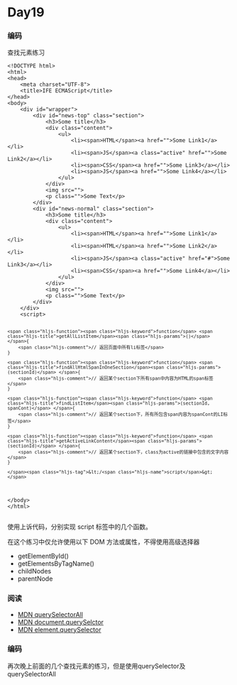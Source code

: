 ﻿<!DOCTYPE html>
<html>
<head><meta charset="utf-8"><meta http-equiv="X-UA-Compatible" content="IE=edge,chrome=1"><meta name="renderer" content="webkit"><meta name="viewport" content="width=device-width, initial-scale=1, maximum-scale=1, minimum-scale=1, user-scalable=no"><meta name="format-detection" content="telephone=no"><meta name="apple-mobile-web-app-capable" content="yes"><meta name="keywords" content="百度, 百度前端, 百度前端学院, 百度前端技术学院, 前端, 前端开发, web前端, 前端开发工程师, CSS, JavaScript, HTML, Web标准"><meta name="description" content="百度前端技术学院是面向大学生的前端技术学习平台，由百度创办的免费前端技术学习实践、交流、分享平台"><link rel="shortcut icon" href="//ife.baidu.com/2018/asset/common/img/favicon_24c70cf.ico" type="image/x-icon"><link rel="icon" href="//ife.baidu.com/2018/asset/common/img/favicon_24c70cf.ico" type="image/x-icon"><link rel="bookmark" href="//ife.baidu.com/2018/asset/common/img/favicon_24c70cf.ico" type="image/x-icon">


<h1>Day19</h1>
<h3 id="-">编码</h3>
<p>查找元素练习</p>
<pre><code><span class="hljs-meta">&lt;!DOCTYPE html&gt;</span>
<span class="hljs-tag">&lt;<span class="hljs-name">html</span>&gt;</span>
<span class="hljs-tag">&lt;<span class="hljs-name">head</span>&gt;</span>
    <span class="hljs-tag">&lt;<span class="hljs-name">meta</span> <span class="hljs-attr">charset</span>=<span class="hljs-string">"UTF-8"</span>&gt;</span>    
    <span class="hljs-tag">&lt;<span class="hljs-name">title</span>&gt;</span>IFE ECMAScript<span class="hljs-tag">&lt;/<span class="hljs-name">title</span>&gt;</span>
<span class="hljs-tag">&lt;/<span class="hljs-name">head</span>&gt;</span>
<span class="hljs-tag">&lt;<span class="hljs-name">body</span>&gt;</span>        
    <span class="hljs-tag">&lt;<span class="hljs-name">div</span> <span class="hljs-attr">id</span>=<span class="hljs-string">"wrapper"</span>&gt;</span>
        <span class="hljs-tag">&lt;<span class="hljs-name">div</span> <span class="hljs-attr">id</span>=<span class="hljs-string">"news-top"</span> <span class="hljs-attr">class</span>=<span class="hljs-string">"section"</span>&gt;</span>
            <span class="hljs-tag">&lt;<span class="hljs-name">h3</span>&gt;</span>Some title<span class="hljs-tag">&lt;/<span class="hljs-name">h3</span>&gt;</span>
            <span class="hljs-tag">&lt;<span class="hljs-name">div</span> <span class="hljs-attr">class</span>=<span class="hljs-string">"content"</span>&gt;</span>
                <span class="hljs-tag">&lt;<span class="hljs-name">ul</span>&gt;</span>
                    <span class="hljs-tag">&lt;<span class="hljs-name">li</span>&gt;</span><span class="hljs-tag">&lt;<span class="hljs-name">span</span>&gt;</span>HTML<span class="hljs-tag">&lt;/<span class="hljs-name">span</span>&gt;</span><span class="hljs-tag">&lt;<span class="hljs-name">a</span> <span class="hljs-attr">href</span>=<span class="hljs-string">""</span>&gt;</span>Some Link1<span class="hljs-tag">&lt;/<span class="hljs-name">a</span>&gt;</span><span class="hljs-tag">&lt;/<span class="hljs-name">li</span>&gt;</span>
                    <span class="hljs-tag">&lt;<span class="hljs-name">li</span>&gt;</span><span class="hljs-tag">&lt;<span class="hljs-name">span</span>&gt;</span>JS<span class="hljs-tag">&lt;/<span class="hljs-name">span</span>&gt;</span><span class="hljs-tag">&lt;<span class="hljs-name">a</span> <span class="hljs-attr">class</span>=<span class="hljs-string">"active"</span> <span class="hljs-attr">href</span>=<span class="hljs-string">""</span>&gt;</span>Some Link2<span class="hljs-tag">&lt;/<span class="hljs-name">a</span>&gt;</span><span class="hljs-tag">&lt;/<span class="hljs-name">li</span>&gt;</span>
                    <span class="hljs-tag">&lt;<span class="hljs-name">li</span>&gt;</span><span class="hljs-tag">&lt;<span class="hljs-name">span</span>&gt;</span>CSS<span class="hljs-tag">&lt;/<span class="hljs-name">span</span>&gt;</span><span class="hljs-tag">&lt;<span class="hljs-name">a</span> <span class="hljs-attr">href</span>=<span class="hljs-string">""</span>&gt;</span>Some Link3<span class="hljs-tag">&lt;/<span class="hljs-name">a</span>&gt;</span><span class="hljs-tag">&lt;/<span class="hljs-name">li</span>&gt;</span>
                    <span class="hljs-tag">&lt;<span class="hljs-name">li</span>&gt;</span><span class="hljs-tag">&lt;<span class="hljs-name">span</span>&gt;</span>JS<span class="hljs-tag">&lt;/<span class="hljs-name">span</span>&gt;</span><span class="hljs-tag">&lt;<span class="hljs-name">a</span> <span class="hljs-attr">href</span>=<span class="hljs-string">""</span>&gt;</span>Some Link4<span class="hljs-tag">&lt;/<span class="hljs-name">a</span>&gt;</span><span class="hljs-tag">&lt;/<span class="hljs-name">li</span>&gt;</span>
                <span class="hljs-tag">&lt;/<span class="hljs-name">ul</span>&gt;</span>
            <span class="hljs-tag">&lt;/<span class="hljs-name">div</span>&gt;</span>
            <span class="hljs-tag">&lt;<span class="hljs-name">img</span> <span class="hljs-attr">src</span>=<span class="hljs-string">""</span>&gt;</span>
            <span class="hljs-tag">&lt;<span class="hljs-name">p</span> <span class="hljs-attr">class</span>=<span class="hljs-string">""</span>&gt;</span>Some Text<span class="hljs-tag">&lt;/<span class="hljs-name">p</span>&gt;</span>
        <span class="hljs-tag">&lt;/<span class="hljs-name">div</span>&gt;</span>
        <span class="hljs-tag">&lt;<span class="hljs-name">div</span> <span class="hljs-attr">id</span>=<span class="hljs-string">"news-normal"</span> <span class="hljs-attr">class</span>=<span class="hljs-string">"section"</span>&gt;</span>
            <span class="hljs-tag">&lt;<span class="hljs-name">h3</span>&gt;</span>Some title<span class="hljs-tag">&lt;/<span class="hljs-name">h3</span>&gt;</span>
            <span class="hljs-tag">&lt;<span class="hljs-name">div</span> <span class="hljs-attr">class</span>=<span class="hljs-string">"content"</span>&gt;</span>
                <span class="hljs-tag">&lt;<span class="hljs-name">ul</span>&gt;</span>
                    <span class="hljs-tag">&lt;<span class="hljs-name">li</span>&gt;</span><span class="hljs-tag">&lt;<span class="hljs-name">span</span>&gt;</span>HTML<span class="hljs-tag">&lt;/<span class="hljs-name">span</span>&gt;</span><span class="hljs-tag">&lt;<span class="hljs-name">a</span> <span class="hljs-attr">href</span>=<span class="hljs-string">""</span>&gt;</span>Some Link1<span class="hljs-tag">&lt;/<span class="hljs-name">a</span>&gt;</span><span class="hljs-tag">&lt;/<span class="hljs-name">li</span>&gt;</span>
                    <span class="hljs-tag">&lt;<span class="hljs-name">li</span>&gt;</span><span class="hljs-tag">&lt;<span class="hljs-name">span</span>&gt;</span>HTML<span class="hljs-tag">&lt;/<span class="hljs-name">span</span>&gt;</span><span class="hljs-tag">&lt;<span class="hljs-name">a</span> <span class="hljs-attr">href</span>=<span class="hljs-string">""</span>&gt;</span>Some Link2<span class="hljs-tag">&lt;/<span class="hljs-name">a</span>&gt;</span><span class="hljs-tag">&lt;/<span class="hljs-name">li</span>&gt;</span>
                    <span class="hljs-tag">&lt;<span class="hljs-name">li</span>&gt;</span><span class="hljs-tag">&lt;<span class="hljs-name">span</span>&gt;</span>JS<span class="hljs-tag">&lt;/<span class="hljs-name">span</span>&gt;</span><span class="hljs-tag">&lt;<span class="hljs-name">a</span> <span class="hljs-attr">class</span>=<span class="hljs-string">"active"</span> <span class="hljs-attr">href</span>=<span class="hljs-string">"#"</span>&gt;</span>Some Link3<span class="hljs-tag">&lt;/<span class="hljs-name">a</span>&gt;</span><span class="hljs-tag">&lt;/<span class="hljs-name">li</span>&gt;</span>
                    <span class="hljs-tag">&lt;<span class="hljs-name">li</span>&gt;</span><span class="hljs-tag">&lt;<span class="hljs-name">span</span>&gt;</span>CSS<span class="hljs-tag">&lt;/<span class="hljs-name">span</span>&gt;</span><span class="hljs-tag">&lt;<span class="hljs-name">a</span> <span class="hljs-attr">href</span>=<span class="hljs-string">""</span>&gt;</span>Some Link4<span class="hljs-tag">&lt;/<span class="hljs-name">a</span>&gt;</span><span class="hljs-tag">&lt;/<span class="hljs-name">li</span>&gt;</span>
                <span class="hljs-tag">&lt;/<span class="hljs-name">ul</span>&gt;</span>
            <span class="hljs-tag">&lt;/<span class="hljs-name">div</span>&gt;</span>
            <span class="hljs-tag">&lt;<span class="hljs-name">img</span> <span class="hljs-attr">src</span>=<span class="hljs-string">""</span>&gt;</span>
            <span class="hljs-tag">&lt;<span class="hljs-name">p</span> <span class="hljs-attr">class</span>=<span class="hljs-string">""</span>&gt;</span>Some Text<span class="hljs-tag">&lt;/<span class="hljs-name">p</span>&gt;</span>
        <span class="hljs-tag">&lt;/<span class="hljs-name">div</span>&gt;</span>      
    <span class="hljs-tag">&lt;/<span class="hljs-name">div</span>&gt;</span>
    <span class="hljs-tag">&lt;<span class="hljs-name">script</span>&gt;</span><span class="actionscript">

    <span class="hljs-function"><span class="hljs-keyword">function</span> <span class="hljs-title">getAllListItem</span><span class="hljs-params">()</span> </span>{
        <span class="hljs-comment">// 返回页面中所有li标签</span>
    }

    <span class="hljs-function"><span class="hljs-keyword">function</span> <span class="hljs-title">findAllHtmlSpanInOneSection</span><span class="hljs-params">(sectionId)</span> </span>{
        <span class="hljs-comment">// 返回某个section下所有span中内容为HTML的span标签</span>
    }

    <span class="hljs-function"><span class="hljs-keyword">function</span> <span class="hljs-title">findListItem</span><span class="hljs-params">(sectionId, spanCont)</span> </span>{
        <span class="hljs-comment">// 返回某个section下，所有所包含span内容为spanCont的LI标签</span>
    }

    <span class="hljs-function"><span class="hljs-keyword">function</span> <span class="hljs-title">getActiveLinkContent</span><span class="hljs-params">(sectionId)</span> </span>{
        <span class="hljs-comment">// 返回某个section下，class为active的链接中包含的文字内容</span>
    }

    </span><span class="hljs-tag">&lt;/<span class="hljs-name">script</span>&gt;</span>
<span class="hljs-tag">&lt;/<span class="hljs-name">body</span>&gt;</span>
<span class="hljs-tag">&lt;/<span class="hljs-name">html</span>&gt;</span>
</code></pre><p>使用上诉代码，分别实现 script 标签中的几个函数。</p>
<p>在这个练习中仅允许使用以下 DOM 方法或属性，不得使用高级选择器</p>
<ul>
<li>getElementById()</li>
<li>getElementsByTagName()</li>
<li>childNodes</li>
<li>parentNode</li>
</ul>
<h3 id="-">阅读</h3>
<ul>
<li><a href="https://developer.mozilla.org/en-US/docs/Web/API/Element/querySelectorAll">MDN querySelectorAll</a></li>
<li><a href="https://developer.mozilla.org/zh-CN/docs/Web/API/Document/querySelector">MDN document.querySelctor</a></li>
<li><a href="https://developer.mozilla.org/zh-CN/docs/Web/API/Element/querySelector">MDN element.querySelector</a></li>
</ul>
<h3 id="-">编码</h3>
<p>再次晚上前面的几个查找元素的练习，但是使用querySelector及querySelectorAll</p>
</html>
